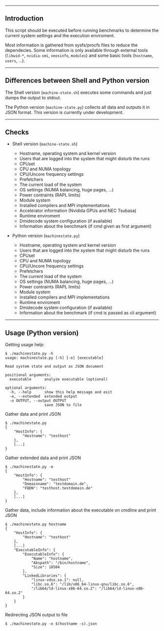 --------------------------------------------------------------------------------
Introduction
--------------------------------------------------------------------------------
This script should be executed before running benchmarks to determine the
current system settings and the execution enviroment.

Most information is gathered from sysfs/procfs files to reduce the dependecies.
Some information is only available through external tools (`likwid-*`, `nvidia-smi`,
`veosinfo`, `modules`) and some basic tools (`hostname`, `users`, ...).

--------------------------------------------------------------------------------
Differences between Shell and Python version
--------------------------------------------------------------------------------
The Shell version (`machine-state.sh`) executes some commands and just dumps the
output to stdout.

The Python version (`machine-state.py`) collects all data and outputs it in JSON
format. This version is currently under development.

--------------------------------------------------------------------------------
Checks
--------------------------------------------------------------------------------
- Shell version  (`machine-state.sh`)
    - Hostname, operating system and kernel version
    - Users that are logged into the system that might disturb the runs
    - CPUset
    - CPU and NUMA topology
    - CPU/Uncore frequency settings
    - Prefetchers
    - The current load of the system
    - OS settings (NUMA balancing, huge pages, ...)
    - Power contraints (RAPL limits)
    - Module system
    - Installed compilers and MPI implementations
    - Accelerator information (Nvidida GPUs and NEC Tsubasa)
    - Runtime enviroment
    - Dmidecode system configuration (if available)
    - Information about the benchmark (if cmd given as first argument)

- Python version (`machinestate.py`)
    - Hostname, operating system and kernel version
    - Users that are logged into the system that might disturb the runs
    - CPUset
    - CPU and NUMA topology
    - CPU/Uncore frequency settings
    - Prefetchers
    - The current load of the system
    - OS settings (NUMA balancing, huge pages, ...)
    - Power contraints (RAPL limits)
    - Module system
    - Installed compilers and MPI implementations
    - Runtime enviroment
    - Dmidecode system configuration (if available)
    - Information about the benchmark (if cmd is passed as cli argument)

--------------------------------------------------------------------------------
Usage (Python version)
--------------------------------------------------------------------------------
Getting usage help:
```
$ ./machinestate.py -h
usage: machinestate.py [-h] [-e] [executable]

Read system state and output as JSON document

positional arguments:
  executable      analyze executable (optional)

optional arguments:
  -h, --help      show this help message and exit
  -e, --extended  extended output
  -o OUTPUT, --output OUTPUT
                  save JSON to file
```

Gather data and print JSON

```
$ ./machinestate.py
{
    "HostInfo": {
        "Hostname": "testhost"
    },
    [...]
}
```

Gather extended data and print JSON

```
$ ./machinestate.py -e
{
    "HostInfo": {
        "Hostname": "testhost"
        "Domainname": "testdomain.de",
        "FQDN": "testhost.testdomain.de"
    },
    [...]
}
```

Gather data, include information about the executable on cmdline and print JSON

```
$ ./machinestate.py hostname
{
    "HostInfo": {
        "Hostname": "testhost"
    },
    [...]
    "ExecutableInfo": {
        "ExecutableInfo": {
            "Name": "hostname",
            "Abspath": "/bin/hostname",
            "Size": 18504
        },
        "LinkedLibraries": {
            "linux-vdso.so.1": null,
            "libc.so.6": "/lib/x86_64-linux-gnu/libc.so.6",
            "/lib64/ld-linux-x86-64.so.2": "/lib64/ld-linux-x86-64.so.2"
        }
    }
}
```

Redirecting JSON output to file

```
$ ./machinestate.py -o $(hostname -s).json
```
